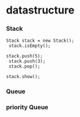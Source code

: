 # datastructure
### Stack 
<code>Stack stack = new Stack();<br/>
stack.isEmpty();<br/>
stack.push(5);<br/>
stack.push(3);<br/>
stack.pop();<br/>
stack.show();</code>
### Queue
### priority Queue
